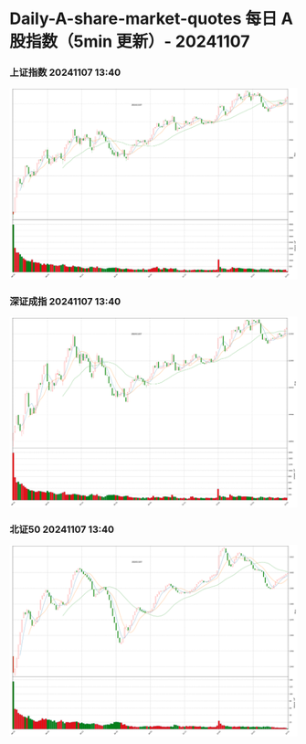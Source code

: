 
# Daily-A-share-market-quotes 每日 A 股指数（5min 更新）- 20241107

### 上证指数 20241107 13:40
![](./fig/2024/11/20241107-sh000001.png)

### 深证成指 20241107 13:40
![](./fig/2024/11/20241107-sz399001.png)

### 北证50 20241107 13:40
![](./fig/2024/11/20241107-bj899050.png)

